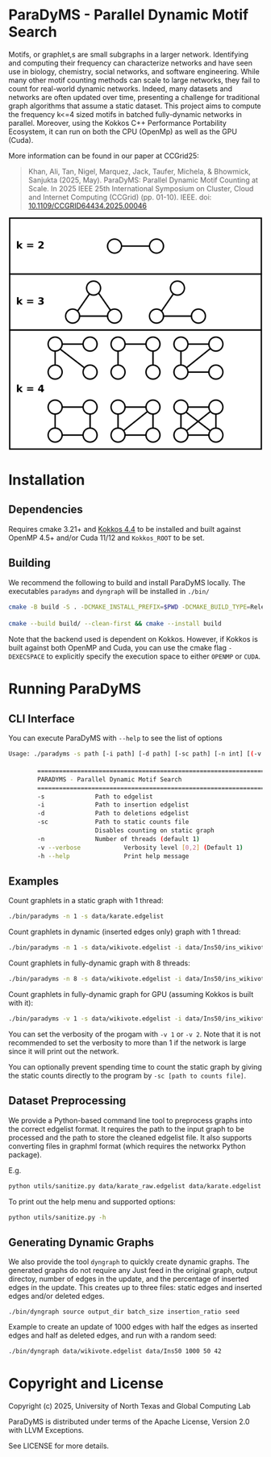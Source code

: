# ParaDyMS - Parallel Dynamic Motif Search

Motifs, or graphlet,s are small subgraphs in a larger network. Identifying and computing their frequency can characterize networks and have seen use in biology, chemistry, social networks, and software engineering.
While many other motif counting methods can scale to large networks, they fail to count for real-world dynamic networks. Indeed, many datasets and networks are often updated over time, presenting a challenge for traditional graph algorithms that assume a static dataset. 
This project aims to compute the frequency k<=4 sized motifs in batched fully-dynamic networks in parallel. Moreover, using the Kokkos C++ Performance Portability Ecosystem, it can run on both the CPU (OpenMp) as well as the GPU (Cuda). 

More information can be found in our paper at CCGrid25:

> Khan, Ali, Tan, Nigel, Marquez, Jack, Taufer, Michela, & Bhowmick, Sanjukta (2025, May). ParaDyMS: Parallel Dynamic Motif Counting at Scale. In 2025 IEEE 25th International Symposium on Cluster, Cloud and Internet Computing (CCGrid) (pp. 01-10). IEEE. doi: [10.1109/CCGRID64434.2025.00046](https://doi.org/10.1109/CCGRID64434.2025.00046)



![Connected Motifs of size 4 vertices or less](graphlets.svg)

# Installation

## Dependencies

Requires cmake 3.21+ and [Kokkos 4.4](https://kokkos.org/kokkos-core-wiki/#) to be installed and built against OpenMP 4.5+ and/or Cuda 11/12 and `Kokkos_ROOT` to be set.

## Building
We recommend the following to build and install ParaDyMS locally. The executables `paradyms` and `dyngraph` will be installed in `./bin/`

```bash
cmake -B build -S . -DCMAKE_INSTALL_PREFIX=$PWD -DCMAKE_BUILD_TYPE=Release 

cmake --build build/ --clean-first && cmake --install build
```

Note that the backend used is dependent on Kokkos. However, if Kokkos is built against both OpenMP and Cuda, you can use the cmake flag `-DEXECSPACE` to explicitly specify the execution space to either `OPENMP` or `CUDA`.

# Running ParaDyMS
## CLI Interface
You can execute ParaDyMS with `--help` to see the list of options
```bash
Usage: ./paradyms -s path [-i path] [-d path] [-sc path] [-n int] [(-v | --verbose)] [(-h | --help)]

        =================================================================================
        PARADYMS - Parallel Dynamic Motif Search
        =================================================================================
        -s              Path to edgelist
        -i              Path to insertion edgelist
        -d              Path to deletions edgelist
        -sc             Path to static counts file
                        Disables counting on static graph
        -n              Number of threads (default 1)
        -v --verbose            Verbosity level [0,2] (Default 1)
        -h --help               Print help message

```
## Examples
Count graphlets in a static graph with 1 thread:
```bash
./bin/paradyms -n 1 -s data/karate.edgelist
```
Count graphlets in dynamic (inserted edges only) graph with 1 thread:
```bash
./bin/paradyms -n 1 -s data/wikivote.edgelist -i data/Ins50/ins_wikivote.edgelist
```
Count graphlets in fully-dynamic graph with 8 threads:
```bash
./bin/paradyms -n 8 -s data/wikivote.edgelist -i data/Ins50/ins_wikivote.edgelist -d data/Ins50/del_wikivote.edgelist -sc data/static_counts/static_wikivote.counts 
```
Count graphlets in fully-dynamic graph for GPU (assuming Kokkos is built with it):
```bash
./bin/paradyms -v 1 -s data/wikivote.edgelist -i data/Ins50/ins_wikivote.edgelist -d data/Ins50/del_wikivote.edgelist -sc data/static_counts/static_wikivote.counts 
```

You can set the verbosity of the progam with `-v 1` or `-v 2`. Note that it is not recommended to set the verbosity to more than 1 if the network is large since it will print out the network.

You can optionally prevent spending time to count the static graph by giving the static counts directly to the program by `-sc [path to counts file]`.


## Dataset Preprocessing

We provide a Python-based command line tool to preprocess graphs into the correct edgelist format. It requires the path to the input graph to be processed and the path to store the cleaned edgelist file. It also supports converting files in graphml format (which requires the networkx Python package).

E.g.
```bash
python utils/sanitize.py data/karate_raw.edgelist data/karate.edgelist
```

To print out the help menu and supported options:
```bash
python utils/sanitize.py -h
```

## Generating Dynamic Graphs
We also provide the tool  `dyngraph` to quickly create dynamic graphs. The generated graphs do not require any Just feed in the original graph, output directoy, number of edges in the update, and the percentage of inserted edges in the update. This creates up to three files: static edges and  inserted edges and/or deleted edges. 

```
./bin/dyngraph source output_dir batch_size insertion_ratio seed
```

Example to create an update of 1000 edges with half the edges as inserted edges and half as deleted edges, and run with a random seed:
```bash
./bin/dyngraph data/wikivote.edgelist data/Ins50 1000 50 42
```


# Copyright and License
Copyright (c) 2025, University of North Texas and Global Computing Lab

ParaDyMS is distributed under terms of the Apache License, Version 2.0 with LLVM Exceptions.

See LICENSE for more details.